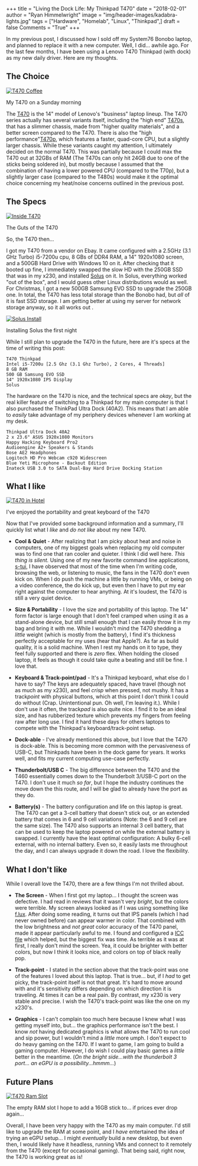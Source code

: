+++
title   = "Living the Dock Life: My Thinkpad T470"
date    = "2018-02-01"
author  = "Ryan Himmelwright"
image   = "img/header-images/kadabra-lights.jpg"
tags    = ["Hardware", "Homelab", "Linux", "Thinkpad",]
draft   = false
Comments = "True"
+++

In my previous post, I discussed how I sold off my System76 Bonobo laptop, and
 planned to replace it with a new computer. Well, I did... awhile ago. For the
 last few months, I have been using a Lenovo T470 Thinkpad (with dock) as my new
 daily driver. Here are my thoughts.

<!--more-->

## The Choice

<a href="../../img/posts/my-t470/coffee-picture.jpg"><img alt="T470 Coffee" src="../../img/posts/my-t470/coffee-picture.jpg" style="max-width: 100%;"/></a>
<div class="caption">My T470 on a Sunday morning</div>

The
[T470](https://www.notebookcheck.net/Lenovo-ThinkPad-T470-Core-i5-Full-HD-Notebook-Review.198130.0.html)
is the 14" model of Lenovo's "business" laptop lineup. The T470 series actually
has several variants itself, including the "high end"
[T470s](https://www.notebookcheck.net/Lenovo-ThinkPad-T470s-Core-i7-WQHD-Laptop-Review.200880.0.html),
that has a slimmer chassis, made from "higher quality materials", and a better
screen compared to the T470. There is also the "high
performance"[T470p](https://www.notebookcheck.net/Lenovo-ThinkPad-T470p-Core-i7-GeForce-940MX-Laptop-Review.226802.0.html),
which features a faster, quad-core CPU, but a slightly larger chassis. While
these variants caught my attention, I ultimately decided on the normal T470.
This was partially because I could max the T470 out at 32GBs of RAM (The T470s
can only hit 24GB due to one of the sticks being soldered in), but mostly
because I assumed that the combination of having a lower powered CPU (compared
to the T70p), but a slightly larger case (compared to the T480s) would make it
the optimal choice concerning my heat/noise concerns outlined in the previous
post.

## The Specs

<a href="../../img/posts/my-t470/inside.jpg"><img alt="Inside T470" src="../../img/posts/my-t470/inside.jpg" style="max-width: 100%;"/></a>
<div class="caption">The Guts of the T470</div>

So, the T470 then... 

I got my T470 from a vendor on Ebay. It came configured with a 2.5GHz (3.1 GHz
Turbo) i5-7200u cpu, 8 GBs of DDR4 RAM, a 14" 1920x1080 screen, and a 500GB Hard
Drive with Windows 10 on it. After checking that it booted up fine, I
immediately swapped the slow HD with the 250GB SSD that was in my x230, and
installed [Solus](https://solus-project.com) on it. In Solus, everything worked
"out of the box", and I would guess other Linux distributions would as well. For
Christmas, I got a new 500GB Samsung EVO SSD to upgrade the 250GB one. In total,
the T470 has less total storage than the Bonobo had, but *all* of it is fast SSD
storage. I am getting better at using my server for network storage anyway, so
it all works out <i class="fa fa-smile-o" aria-hidden="true"></i>.

<a href="../../img/posts/my-t470/solus-install.jpg"><img alt="Solus Install" src="../../img/posts/my-t470/solus-install.jpg" style="max-width: 100%;"/></a>
<div class="caption">Installing Solus the first night</div>

While I still plan to upgrade the T470 in the future, here are it's specs at the
time of writing this post:

```
T470 Thinkpad
Intel i5-7200u [2.5 Ghz (3.1 Ghz Turbo), 2 Cores, 4 Threads]
8 GB RAM
500 GB Samsung EVO SSD
14" 1920x1080 IPS Display 
Solus
```

The hardware on the T470 is nice, and the technical specs are *okay*, but the
real killer feature of switching to a Thinkpad for my main computer is that I
also purchased the ThinkPad Ultra Dock (40A2). This means that I am able to
*easily* take advantage of my periphery devices whenever I am working at my
desk.

```
Thinkpad Ultra Dock 40A2
2 x 23.6" ASUS 1920x1080 Monitors
Happy Hacking Keyboard Pro2 
Audioengine A2+ Speakers & Stands
Bose AE2 Headphones
Logitech HD Pro Webcam c920 Widescreen
Blue Yeti Microphone - Backout Edition
Inateck USB 3.0 to SATA Dual-Bay Hard Drive Docking Station
```


## What I like

<a href="../../img/posts/my-t470/hotel.jpg"><img alt="T470 in Hotel" src="../../img/posts/my-t470/hotel.jpg" style="max-width: 100%;"/></a>
<div class="caption">I've enjoyed the portability and great keyboard of the T470</div>

Now that I've provided some background information and a summary, I'll quickly
list what I *like* and *do not like* about my new T470.

- **Cool & Quiet** - After realizing that I am picky about heat and noise in
  computers, one of my biggest goals when replacing my old computer was to find
  one that ran cooler and quieter. I think I did well here. *This thing is
  silent.* Using one of my new favorite command line applications,
  [s-tui](https://amanusk.github.io/s-tui/), I have observed that most of the
  time when I'm writing code, browsing the web, or listening to music, the fans
  in the T470 don't even kick on. When I do push the machine a little by
  running VMs, or being on a video conference, the do kick up, but even then I
  have to put my ear right against the computer to hear anything. At it's
  loudest, the T470 is still a very quiet device.
  
- **Size & Portability** - I love the size and portability of this laptop. The
  14" form factor is large enough that I don't feel cramped when using it as a
  stand-alone device, but still small enough that I can easily throw it in my
  bag and bring it with me. While I wouldn't mind the T470 shedding a *little*
  weight (which is mostly from the battery), I find it's thickness perfectly
  acceptable for my uses (hear that Apple?). As far as build quality, it is a
  solid machine. When I rest my hands on it to type, they feel fully supported
  and there is *zero* flex. When holding the closed laptop, it feels as though
  it could take quite a beating and still be fine. I love that.
  
- **Keyboard & Track-point/pad** - It's a Thinkpad keyboard, what else do I have
  to say? The keys are adequately spaced, have travel (though not as much as my
  x230), and feel *crisp* when pressed, not mushy. It has a track*point* with
  physical buttons, which at this point I don't think I could do without (Crap.
  Unintentional pun. Oh well, I'm leaving it.). While I don't use it often, the
  track*pad* is also quite nice. I find it to be an ideal size, and has
  rubberized texture which prevents my fingers from feeling raw after long use.
  I find it hard these days for others laptops to compete with the Thinkpad's
  keyboard/track-point setup.
  
- **Dock-able** - I've already mentioned this above, but I love that the T470 is
  dock-able. This is becoming more common with the pervasiveness of USB-C, but
  Thinkpads have been in the dock game for years. It works well, and fits my
  current computing use-case perfectly.

- **Thunderbolt/USB C** - The big difference between the T470 and the T460
  essentially comes down to the Thunderbolt 3/USB-C port on the T470. I don't
  use it much *so far*, but I hope the industry continues the move down the this
  route, and I will be glad to already have the port as they do.

- **Battery(s)** - The battery configuration and life on this laptop is great.
  The T470 can get a 3-cell battery that doesn't stick out, or an extended
  battery that comes in 6 and 9 cell variations (Note: the 6 and 9 cell are the
  same size). The T470 also supports an internal 3 cell battery, that can be
  used to keep the laptop powered on while the external battery is swapped. I
  currently have the least optimal configuration: A bulky 6-cell external, with
  no internal battery. Even so, it easily lasts me throughout the day, and I can
  always upgrade it down the road. I love the flexibility.

## What I don't like

While I overall love the T470, there are a few things I'm not thrilled about.

- **The Screen** - When I first got my laptop... I thought the screen was
  defective. I had read in reviews that it wasn't very *bright*, but the colors
  were terrible. My screen always looked as if I was using something like
  [f.lux](https://justgetflux.com/). After doing some reading, it turns out that
  IPS panels (which I had never owned before) can appear warmer in color. That
  combined with the low brightness and *not great* color accuracy of the T470
  panel, made it appear particularly awful to me. I found and configured a [ICC
  file](https://www.notebookcheck.net/uploads/tx_nbc2/N140HCA_EAB_01.icm) which
  helped, but the biggest fix was time. As terrible as it was at first, I really
  don't mind the screen. Yea, it could be brighter with better colors, but now I
  think it looks nice, and colors on top of black really pop.

- **Track-point** - I stated in the section above that the track-point was one of
  the features I loved about this laptop. That is true... but, if I *had* to get
  picky, the track-point itself is not that great. It's hard to move around with
  and it's sensitivity differs depending on which direction it is traveling. At
  times it can be a real pain. By contrast, my x230 is very stable and precise.
  I wish the T470's track-point was like the one on my x230's.
  
- **Graphics** - I can't complain too much here because I knew what I was
  getting myself into, but... the graphics performance isn't the best. I know
  *not* having dedicated graphics is what allows the T470 to run cool and sip
  power, but I wouldn't mind a *little* more umph. I don't expect to do heavy
  gaming on the T470. If I want to game, I am going to build a gaming computer.
  However, I do wish I could play basic games a *little* better in the meantime.
  (*On the bright side...with the thunderbolt 3 port... an eGPU is a
  possibility...hmmm...*)

## Future Plans

<a href="../../img/posts/my-t470/ram-upgrade.jpg"><img alt="T470 Ram Slot" src="../../img/posts/my-t470/ram-upgrade.jpg" style="max-width: 100%;"/></a>
<div class="caption">The empty RAM slot I hope to add a 16GB stick to... if prices ever drop again...</div>

Overall, I have been very happy with the T470 as my main computer. I'd still
like to upgrade the RAM at some point, and I *have* entertained the idea of
trying an eGPU setup... I might *eventually* build a new desktop, but even then,
I would likely have it headless, running VMs and connect to it remotely from the
T470 (except for occasional gaming). That being said, right now, the T470 is
working great as is!
